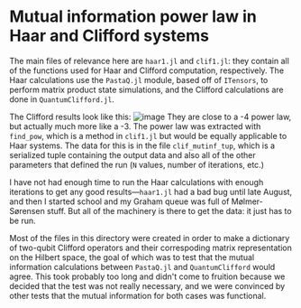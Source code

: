 # Mutual information power law in Haar and Clifford systems

The main files of relevance here are `haar1.jl` and `clif1.jl`: they contain all of the functions used for Haar and Clifford computation, respectively.  The Haar calculations use the `PastaQ.jl` module, based off of `ITensors`, to perform matrix product state simulations, and the Clifford calculations are done in `QuantumClifford.jl`.

The Clifford results look like this:
![image](https://user-images.githubusercontent.com/5233686/130823038-98f6730f-8a82-4ee7-9e7f-19b0271a01af.png)
They are close to a -4 power law, but actually much more like a -3.  The power law was extracted with `find_pow`, which is a method in `clif1.jl` but would be equally applicable to Haar systems.  The data for this is in the file `clif_mutinf_tup`, which is a serialized tuple containing the output data and also all of the other parameters that defined the run (`N` values, number of iterations, etc.)

I have not had enough time to run the Haar calculations with enough iterations to get any good results—`haar1.jl` had a bad bug until late August, and then I started school and my Graham queue was full of Mølmer-Sørensen stuff.  But all of the machinery is there to get the data: it just has to be run.

Most of the files in this directory were created in order to make a dictionary of two-qubit Clifford operators and their correspoding matrix representation on the Hilbert space, the goal of which was to test that the mutual information calculations between `PastaQ.jl` and `QuantumClifford` would agree.  This took probably too long and didn't come to fruition because we decided that the test was not really necessary, and we were convinced by other tests that the mutual information for both cases was functional.
